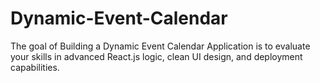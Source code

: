 # Dynamic-Event-Calendar
 The goal of Building a Dynamic Event Calendar Application is to evaluate your skills in advanced React.js logic, clean UI design, and deployment capabilities.

